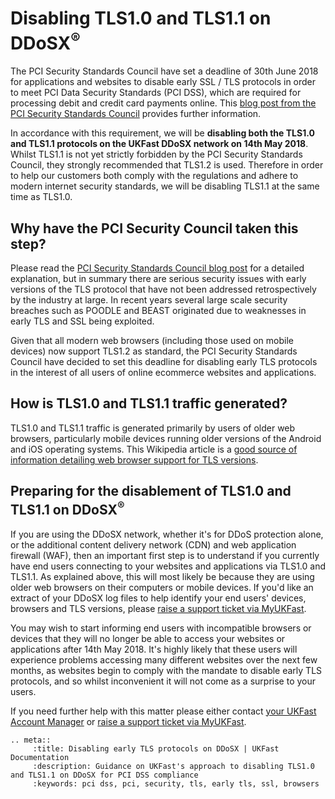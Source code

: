 # Disabling TLS1.0 and TLS1.1 on DDoSX<sup>®</sup>

The PCI Security Standards Council have set a deadline of 30th June 2018 for applications and websites to disable early SSL / TLS protocols in order to meet PCI Data Security Standards (PCI DSS), which are required for processing debit and credit card payments online.  This [blog post from the PCI Security Standards Council](https://blog.pcisecuritystandards.org/are-you-ready-for-30-june-2018-sayin-goodbye-to-ssl-early-tls) provides further information.

In accordance with this requirement, we will be **disabling both the TLS1.0 and TLS1.1 protocols on the UKFast DDoSX network on 14th May 2018**.  Whilst TLS1.1 is not yet strictly forbidden by the PCI Security Standards Council, they strongly recommended that TLS1.2 is used.  Therefore in order to help our customers both comply with the regulations and adhere to modern internet security standards, we will be disabling TLS1.1 at the same time as TLS1.0.

## Why have the PCI Security Council taken this step?

Please read the [PCI Security Standards Council blog post](https://blog.pcisecuritystandards.org/are-you-ready-for-30-june-2018-sayin-goodbye-to-ssl-early-tls) for a detailed explanation, but in summary there are serious security issues with early versions of the TLS protocol that have not been addressed retrospectively by the industry at large.  In recent years several large scale security breaches such as POODLE and BEAST originated due to weaknesses in early TLS and SSL being exploited.

Given that all modern web browsers (including those used on mobile devices) now support TLS1.2 as standard, the PCI Security Standards Council have decided to set this deadline for disabling early TLS protocols in the interest of all users of online ecommerce websites and applications.


## How is TLS1.0 and TLS1.1 traffic generated?

TLS1.0 and TLS1.1 traffic is generated primarily by users of older web browsers, particularly mobile devices running older versions of the Android and iOS operating systems.  This Wikipedia article is a [good source of information detailing web browser support for TLS versions](https://en.wikipedia.org/wiki/Transport_Layer_Security).


## Preparing for the disablement of TLS1.0 and TLS1.1 on DDoSX<sup>®</sup>

If you are using the DDoSX network, whether it's for DDoS protection alone, or the additional content delivery network (CDN) and web application firewall (WAF), then an important first step is to understand if you currently have end users connecting to your websites and applications via TLS1.0 and TLS1.1.  As explained above, this will most likely be because they are using older web browsers on their computers or mobile devices.  If you'd like an extract of your DDoSX log files to help identify your end users' devices, browsers and TLS versions, please [raise a support ticket via MyUKFast](https://my.ukfast.co.uk/pss/add.php).

You may wish to start informing end users with incompatible browsers or devices that they will no longer be able to access your websites or applications after 14th May 2018.  It's highly likely that these users will experience problems accessing many different websites over the next few months, as websites begin to comply with the mandate to disable early TLS protocols, and so whilst inconvenient it will not come as a surprise to your users.

If you need further help with this matter please either contact [your UKFast Account Manager](https://my.ukfast.co.uk/account/your-account-manager.php) or [raise a support ticket via MyUKFast](https://my.ukfast.co.uk/pss/add.php).


```eval_rst
.. meta::
     :title: Disabling early TLS protocols on DDoSX | UKFast Documentation
     :description: Guidance on UKFast's approach to disabling TLS1.0 and TLS1.1 on DDoSX for PCI DSS compliance
     :keywords: pci dss, pci, security, tls, early tls, ssl, browsers
```
